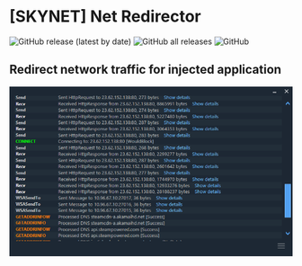 # [SKYNET] Net Redirector
![GitHub release (latest by date)](https://img.shields.io/github/v/release/Hackerprod/-SKYNET-Net-Redirector?style=plastic)
![GitHub all releases](https://img.shields.io/github/downloads/Hackerprod/-SKYNET-Net-Redirector/total?style=plastic)
![GitHub](https://img.shields.io/github/issues/Hackerprod/-SKYNET-Net-Redirector)

## Redirect network traffic for injected application

![Screenshot](screenshot.png)

